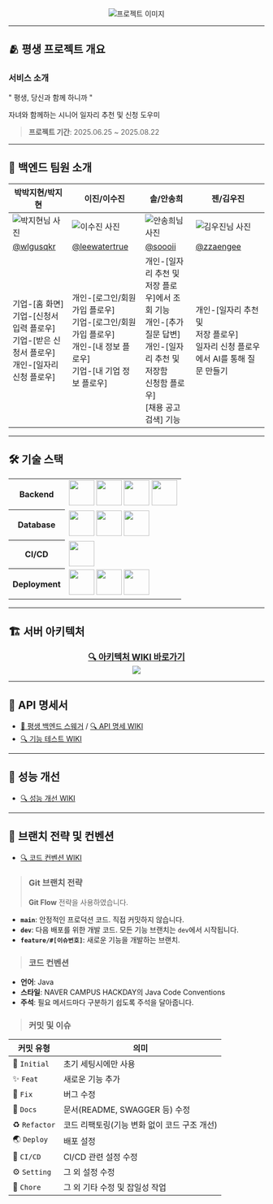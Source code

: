 <div align="center">
  <img src="https://i.postimg.cc/dVXK9Kqb/image.png" alt="프로젝트 이미지" />
</div>

---

## 🫂 평생 프로젝트 개요

### 서비스 소개
" 평생, 당신과 함께 하니까 "

자녀와 함께하는 시니어 일자리 추천 및 신청 도우미
> **프로젝트 기간**: 2025.06.25 ~ 2025.08.22

---

## 🚀 백엔드 팀원 소개
<table>
  <thead>
    <tr>
      <th>박박지현/박지현</th>
      <th>이진/이수진</th>
      <th>솔/안송희</th>
      <th>젠/김우진</th>
    </tr>
  </thead>
  <tbody>
    <tr>
      <td><img src="https://avatars.githubusercontent.com/wlgusqkr" alt="박지현님 사진"></td>
      <td><img src="https://avatars.githubusercontent.com/leewatertrue" alt="이수진 사진"></td>
      <td><img src="https://avatars.githubusercontent.com/songhee9327" alt="안송희님 사진"></td>
      <td><img src="https://avatars.githubusercontent.com/zzaengee" alt="김우진님 사진"></td>
    </tr>
    <tr>
      <td><a href="https://github.com/wlgusqkr">@wlgusqkr</a></td>
      <td><a href="https://github.com/leewatertrue">@leewatertrue</a></td>
      <td><a href="https://github.com/songhee9327">@soooii</a></td>
      <td><a href="https://github.com/zzaengee">@zzaengee</td>
    </tr>
    <tr>
      <td>기업-[홈 화면]<br>기업-[신청서 입력 플로우]<br>기업-[받은 신청서 플로우]<br>개인-[일자리 신청 플로우]</td>
      <td>개인-[로그인/회원가입 플로우]<br>기업-[로그인/회원가입 플로우]<br>개인-[내 정보 플로우]<br>기업-[내 기업 정보 플로우]</td>
      <td>개인-[일자리 추천 및<br>저장 플로우]에서 조회 기능<br>개인-[추가 질문 답변]<br>개인-[일자리 추천 및 저장함<br>신청함 플로우]<br>[채용 공고 검색] 기능</td>
      <td>개인-[일자리 추천 및<br>저장 플로우]<br>일자리 신청 플로우에서 AI를 통해 질문 만들기</td>
    </tr>
  </tbody>
</table>

---
## 🛠 기술 스택
<div align="center">
<table width="100%">
<tr>
<th align="center">Backend</th>
<td align="left">
<img height="50" src="https://user-images.githubusercontent.com/25181517/117201156-9a724800-adec-11eb-9a9d-3cd0f67da4bc.png">  
<img height="50" src="https://user-images.githubusercontent.com/25181517/183891303-41f257f8-6b3d-487c-aa56-c497b880d0fb.png">
<img height="50" src="https://raw.githubusercontent.com/marwin1991/profile-technology-icons/refs/heads/main/icons/intellij.png">
<img height="50" src="https://raw.githubusercontent.com/marwin1991/profile-technology-icons/refs/heads/main/icons/elasticsearch.png">
</td>
</tr>
<tr>
<th align="center">Database</th>
<td align="left">
<img height="50" src="https://user-images.githubusercontent.com/25181517/183896128-ec99105a-ec1a-4d85-b08b-1aa1620b2046.png"> 
<img height="50" src="https://raw.githubusercontent.com/marwin1991/profile-technology-icons/refs/heads/main/icons/redis.png">
<img height="50" src="https://raw.githubusercontent.com/marwin1991/profile-technology-icons/refs/heads/main/icons/postman.png">
</td>
</tr>
<tr>
<th align="center">CI/CD</th>
<td align="left">
<img height="50" src="https://raw.githubusercontent.com/marwin1991/profile-technology-icons/refs/heads/main/icons/git.png">
</td>
</tr>
<tr>
<th align="center">Deployment</th>
<td align="left">
<img height="50" src="https://raw.githubusercontent.com/marwin1991/profile-technology-icons/refs/heads/main/icons/docker.png">
<img height="50" src="https://user-images.githubusercontent.com/25181517/183896132-54262f2e-6d98-41e3-8888-e40ab5a17326.png">
<img height="50" src="https://raw.githubusercontent.com/marwin1991/profile-technology-icons/refs/heads/main/icons/swagger.png">
</td>
</tr>
</table>
</div>

---
## 🏗 서버 아키텍처
<div align="center">
  <a href="https://github.com/PyeongSaeng/PyeongSaeng-BE/wiki/4.-%EC%8B%9C%EC%8A%A4%ED%85%9C-%EC%95%84%ED%82%A4%ED%85%8D%EC%B2%98">
    <strong><big>🔍 아키텍처 WIKI 바로가기</big></strong><br>
    <img src="https://i.postimg.cc/25pGJ5XY/2-drawio.png">
  </a>
</div>

---

## 📖 API 명세서
- [📗 평생 백엔드 스웨거](https://api.pyeongsaeng.site/swagger-ui/index.html#/)  /  [🔍 API 명세 WIKI](https://github.com/PyeongSaeng/PyeongSaeng-BE/wiki/1.-API-%EB%AA%85%EC%84%B8%EC%84%9C)
- [🔍 기능 테스트 WIKI](https://github.com/PyeongSaeng/PyeongSaeng-BE/wiki/2.-%EA%B8%B0%EB%8A%A5-%ED%85%8C%EC%8A%A4%ED%8A%B8)

---
## 🚀 성능 개선
- [🔍 성능 개선 WIKI](https://github.com/PyeongSaeng/PyeongSaeng-BE/wiki/5.-%EC%84%B1%EB%8A%A5-%EA%B0%9C%EC%84%A0)
---
## 🌳 브랜치 전략 및 컨벤션
- [🔍 코드 컨벤션 WIKI](https://github.com/PyeongSaeng/PyeongSaeng-BE/wiki/3.-%EC%BD%94%EB%93%9C-%EC%BB%A8%EB%B2%A4%EC%85%98)

> ### Git 브랜치 전략
> **Git Flow** 전략을 사용하였습니다.
- **`main`**: 안정적인 프로덕션 코드. 직접 커밋하지 않습니다.
- **`dev`**: 다음 배포를 위한 개발 코드. 모든 기능 브랜치는 `dev`에서 시작됩니다.
- **`feature/#[이슈번호]`**: 새로운 기능을 개발하는 브랜치.<br>

> ### 코드 컨벤션
- **언어**: Java
- **스타일**: NAVER CAMPUS HACKDAY의 Java Code Conventions
- **주석**: 필요 메서드마다 구분하기 쉽도록 주석을 달아줍니다.<br>

> ### 커밋 및 이슈
| 커밋 유형  | 의미                                                                                  |
| ---------- | ------------------------------------------------------------------------------------- |
| 🎉 `Initial`     | 초기 세팅시에만 사용                             |
| ✨ `Feat`     | 새로운 기능 추가                             |
| 🐛 `Fix`      | 버그 수정                   |
| 📝 `Docs`     | 문서(README, SWAGGER 등) 수정                                                          |
| ♻️ `Refactor` | 코드 리팩토링(기능 변화 없이 코드 구조 개선)       |
| 🌏 `Deploy`    | 배포 설정                    |
| 💚 `CI/CD`    | CI/CD 관련 설정 수정                    |
| ⚙️ `Setting`    | 그 외 설정 수정                    |
| 🚀 `Chore`    | 그 외 기타 수정 및 잡일성 작업                    |

